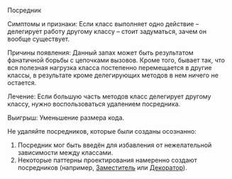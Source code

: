 Посредник

Симптомы и признаки: Если класс выполняет одно действие – делегирует работу другому классу – стоит задуматься, зачем он вообще существует.

Причины появления: Данный запах может быть результатом фанатичной борьбы с цепочками вызовов. Кроме того, бывает так, что вся полезная нагрузка класса постепенно перемещается в другие классы, в результате кроме делегирующих методов в нем ничего не остается.

Лечение: Если большую часть методов класс делегирует другому классу, нужно воспользоваться удалением посредника.

Выигрыш: Уменьшение размера кода.

Не удаляйте посредников, которые были созданы осознанно:

1. Посредник мог быть введён для избавления от нежелательной зависимости между классами.
2. Некоторые паттерны проектирования намеренно создают посредников (например, <a href="https://github.com/helenasilkina/patterns/blob/master/Proxy%20(заместитель).md">Заместитель</a> или <a href="https://github.com/helenasilkina/patterns/blob/master/Decorator%20(Декоратор).md">Декоратор</a>).

